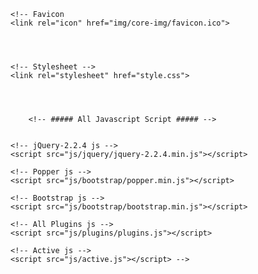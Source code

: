     <!-- Favicon
    <link rel="icon" href="img/core-img/favicon.ico">




    <!-- Stylesheet -->
    <link rel="stylesheet" href="style.css">




        <!-- ##### All Javascript Script ##### -->


    <!-- jQuery-2.2.4 js -->
    <script src="js/jquery/jquery-2.2.4.min.js"></script>

    <!-- Popper js -->
    <script src="js/bootstrap/popper.min.js"></script>

    <!-- Bootstrap js -->
    <script src="js/bootstrap/bootstrap.min.js"></script>

    <!-- All Plugins js -->
    <script src="js/plugins/plugins.js"></script>
    
    <!-- Active js -->
    <script src="js/active.js"></script> -->